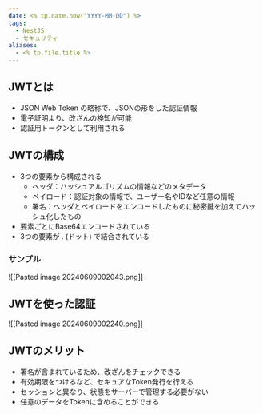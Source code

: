 ```yaml
---
date: <% tp.date.now("YYYY-MM-DD") %>
tags:
  - NestJS
  - セキュリティ
aliases:
  - <% tp.file.title %>
---
```

## JWTとは

- JSON Web Token の略称で、JSONの形をした認証情報
- 電子証明より、改ざんの検知が可能
- 認証用トークンとして利用される

## JWTの構成

- 3つの要素から構成される
	- ヘッダ：ハッシュアルゴリズムの情報などのメタデータ
	- ペイロード：認証対象の情報で、ユーザー名やIDなど任意の情報
	- 署名：ヘッダとペイロードをエンコードしたものに秘密鍵を加えてハッシュ化したもの
- 要素ごとにBase64エンコードされている
- 3つの要素が . (ドット) で結合されている

### サンプル

![[Pasted image 20240609002043.png]]

## JWTを使った認証 

![[Pasted image 20240609002240.png]]

## JWTのメリット

- 署名が含まれているため、改ざんをチェックできる
- 有効期限をつけるなど、セキュアなToken発行を行える
- セッションと異なり、状態をサーバーで管理する必要がない
- 任意のデータをTokenに含めることができる